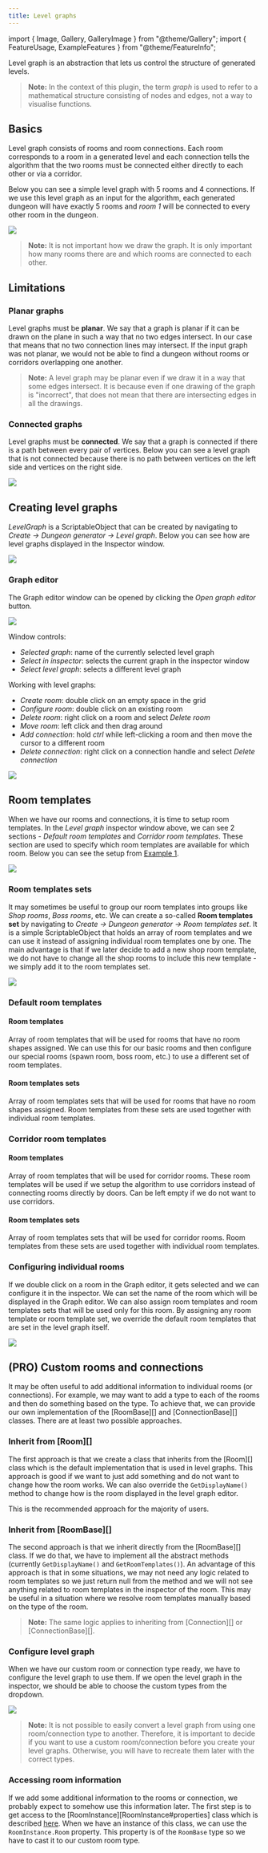 ```yaml
---
title: Level graphs
---
```


import { Image, Gallery, GalleryImage } from "@theme/Gallery";
import { FeatureUsage, ExampleFeatures } from "@theme/FeatureInfo";

Level graph is an abstraction that lets us control the structure of generated levels. 

> **Note:** In the context of this plugin, the term *graph* is used to refer to a mathematical structure consisting of nodes and edges, not a way to visualise functions.

## Basics

Level graph consists of rooms and room connections. Each room corresponds to a room in a generated level and each connection tells the algorithm that the two rooms must be connected either directly to each other or via a corridor.

Below you can see a simple level graph with 5 rooms and 4 connections. If we use this level graph as an input for the algorithm, each generated dungeon will have exactly 5 rooms and *room 1* will be connected to every other room in the dungeon.

<Image src="img/v2/level_graphs/basic_level_graph.png" caption="Simple level graph with 5 rooms and 4 room connections" />

> **Note:** It is not important how we draw the graph. It is only important how many rooms there are and which rooms are connected to each other.

## Limitations

### Planar graphs

Level graphs must be **planar**. We say that a graph is planar if it can be drawn on the plane in such a way that no two edges intersect. In our case that means that no two connection lines may intersect. If the input graph was not planar, we would not be able to find a dungeon without rooms or corridors overlapping one another.

> **Note:** A level graph may be planar even if we draw it in a way that some edges intersect. It is because even if one drawing of the graph is "incorrect", that does not mean that there are intersecting edges in all the drawings.

### Connected graphs

Level graphs must be **connected**. We say that a graph is connected if there is a path between every pair of vertices. Below you can see a level graph that is not connected because there is no path between vertices on the left side and vertices on the right side.

<Image src="img/v2/level_graphs/not_connected_level_graph.png" caption="Example of a level graph that is not connected" />

## Creating level graphs

*LevelGraph* is a ScriptableObject that can be created by navigating to *Create -> Dungeon generator -> Level graph*. Below you can see how are level graphs displayed in the Inspector window.

<Image src="img/v2/level_graphs/level_graph_inspector.png" caption="Level graph in the Inspector window" />

### Graph editor

The Graph editor window can be opened by clicking the *Open graph editor* button.

<Image src="img/v2/level_graphs/level_graph_window.png" caption="Graph editor window" />

Window controls:
- *Selected graph*: name of the currently selected level graph
- *Select in inspector*: selects the current graph in the inspector window
- *Select level graph*: selects a different level graph

Working with level graphs:
- *Create room*: double click on an empty space in the grid
- *Configure room*: double click on an existing room
- *Delete room*: right click on a room and select *Delete room*
- *Move room*: left click and then drag around
- *Add connection*: hold *ctrl* while left-clicking a room and then move the cursor to a different room
- *Delete connection*: right click on a connection handle and select *Delete connection*

<Image src="img/v2/level_graphs/level_graph_controls.gif" caption="Level graph controls" />

## Room templates

When we have our rooms and connections, it is time to setup room templates. In the *Level graph* inspector window above, we can see 2 sections - *Default room templates* and *Corridor room templates*. These section are used to specify which room templates are available for which room. Below you can see the setup from [Example 1](../examples/example-1.md).

<Image src="img/v2/level_graphs/level_graph_inspector2.png" caption="Example of assigned room templates" />

### Room templates sets

It may sometimes be useful to group our room templates into groups like *Shop rooms*, *Boss rooms*, etc. We can create a so-called **Room templates set** by navigating to *Create -> Dungeon generator -> Room templates set*. It is a simple ScriptableObject that holds an array of room templates and we can use it instead of assigning individual room templates one by one. The main advantage is that if we later decide to add a new shop room template, we do not have to change all the shop rooms to include this new template - we simply add it to the room templates set.

<Image src="img/v2/level_graphs/room_templates_set.png" caption="Example of a room templates set that holds all our basic rooms. If we add another room template later, the change gets propagated to all the rooms in the level graph that are using this room templates set." />

### Default room templates

#### Room templates

Array of room templates that will be used for rooms that have no room shapes assigned. We can use this for our basic rooms and then configure our special rooms (spawn room, boss room, etc.) to use a different set of room templates.

#### Room templates sets

Array of room templates sets that will be used for rooms that have no room shapes assigned. Room templates from these sets are used together with individual room templates.

### Corridor room templates

#### Room templates

Array of room templates that will be used for corridor rooms. These room templates will be used if we setup the algorithm to use corridors instead of connecting rooms directly by doors. Can be left empty if we do not want to use corridors.

#### Room templates sets

Array of room templates sets that will be used for corridor rooms. Room templates from these sets are used together with individual room templates.

### Configuring individual rooms

If we double click on a room in the Graph editor, it gets selected and we can configure it in the inspector. We can set the name of the room which will be displayed in the Graph editor. We can also assign room templates and room templates sets that will be used only for this room. By assigning any room template or room template set, we override the default room templates that are set in the level graph itself.

<Image src="img/v2/level_graphs/room_inspector1.png" caption="Configuration of a spawn room" />

## (PRO) Custom rooms and connections

It may be often useful to add additional information to individual rooms (or connections). For example, we may want to add a type to each of the rooms and then do something based on the type. To achieve that, we can provide our own implementation of the [RoomBase][] and [ConnectionBase][] classes. There are at least two possible approaches.

<FeatureUsage id="custom-rooms-and-connections" />

### Inherit from [Room][]

The first approach is that we create a class that inherits from the [Room][] class which is the default implementation that is used in level graphs. This approach is good if we want to just add something and do not want to change how the room works. We can also override the `GetDisplayName()` method to change how is the room displayed in the level graph editor.

This is the recommended approach for the majority of users.

### Inherit from [RoomBase][]

The second approach is that we inherit directly from the [RoomBase][] class. If we do that, we have to implement all the abstract methods (currently `GetDisplayName()` and `GetRoomTemplates()`). An advantage of this approach is that in some situations, we may not need any logic related to room templates so we just return null from the method and we will not see anything related to room templates in the inspector of the room. This may be useful in a situation where we resolve room templates manually based on the type of the room.

> **Note:** The same logic applies to inheriting from [Connection][] or [ConnectionBase][].

### Configure level graph

When we have our custom room or connection type ready, we have to configure the level graph to use them. If we open the level graph in the inspector, we should be able to choose the custom types from the dropdown.

<Image src="img/v2/level_graphs/custom_rooms.png" caption="Custom room and connection types (PRO version)" />

> **Note:** It is not possible to easily convert a level graph from using one room/connection type to another. Therefore, it is important to decide if you want to use a custom room/connection before you create your level graphs. Otherwise, you will have to recreate them later with the correct types.

### Accessing room information

If we add some additional information to the rooms or connection, we probably expect to somehow use this information later. The first step is to get access to the [RoomInstance][RoomInstance#properties] class which is described [here](../basics/generated-level-info.md). When we have an instance of this class, we can use the `RoomInstance.Room` property. This property is of the `RoomBase` type so we have to cast it to our custom room type.